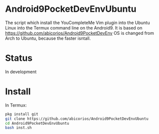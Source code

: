 # Android9PocketDevEnvUbuntu
The script which install the YouCompleteMe Vim plugin into the Ubuntu Linux into the Termux command line on the Android9. It is based on https://github.com/abicorios/Android9PocketDevEnv OS is changed from Arch to Ubuntu, because the faster isntall.
# Status
In development
# Install
In Termux:
```bash
pkg install git
git clone https://github.com/abicorios/Android9PocketDevEnvUbuntu
cd Android9PocketDevEnvUbuntu
bash inst.sh
```
